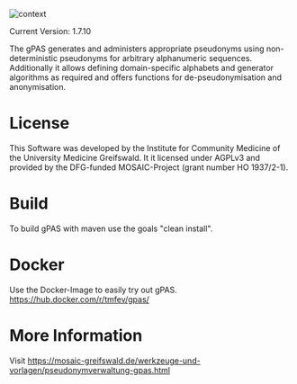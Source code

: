 ![context](https://user-images.githubusercontent.com/22166209/47564456-5fdaeb00-d925-11e8-88f7-26ba42cb449f.png)

Current Version: 1.7.10

The gPAS generates and administers appropriate pseudonyms using non-deterministic pseudonyms for arbitrary alphanumeric sequences. Additionally it allows defining domain-specific alphabets and generator algorithms as required and offers functions for de-pseudonymisation and anonymisation.

# License
This Software was developed by the Institute for Community Medicine of the University Medicine Greifswald. It it licensed under AGPLv3 and provided by the DFG-funded MOSAIC-Project (grant number HO 1937/2-1).

# Build
To build gPAS with maven use the goals "clean install".

# Docker
Use the Docker-Image to easily try out gPAS.
https://hub.docker.com/r/tmfev/gpas/

# More Information
Visit https://mosaic-greifswald.de/werkzeuge-und-vorlagen/pseudonymverwaltung-gpas.html
